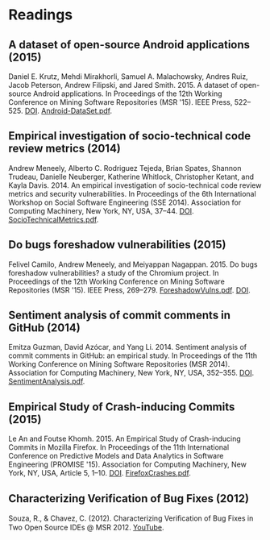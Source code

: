 # Readings

## A dataset of open-source Android applications (2015)

Daniel E. Krutz, Mehdi Mirakhorli, Samuel A. Malachowsky, Andres Ruiz, Jacob Peterson, Andrew Filipski, and Jared Smith. 2015. A dataset of open-source Android applications. In Proceedings of the 12th Working Conference on Mining Software Repositories (MSR '15). IEEE Press, 522–525. [DOI](https://dl-acm-org.proxy1.ncu.edu/doi/10.5555/2820518.2820603). [Android-DataSet.pdf](Android-DataSet.pdf).

## Empirical investigation of socio-technical code review metrics (2014)

Andrew Meneely, Alberto C. Rodriguez Tejeda, Brian Spates, Shannon Trudeau, Danielle Neuberger, Katherine Whitlock, Christopher Ketant, and Kayla Davis. 2014. An empirical investigation of socio-technical code review metrics and security vulnerabilities. In Proceedings of the 6th International Workshop on Social Software Engineering (SSE 2014). Association for Computing Machinery, New York, NY, USA, 37–44. [DOI](https://doi.org/10.1145/2661685.2661687). [SocioTechnicalMetrics.pdf](SocioTechnicalMetrics.pdf).

## Do bugs foreshadow vulnerabilities (2015)

Felivel Camilo, Andrew Meneely, and Meiyappan Nagappan. 2015. Do bugs foreshadow vulnerabilities? a study of the Chromium project. In Proceedings of the 12th Working Conference on Mining Software Repositories (MSR '15). IEEE Press, 269–279. [ForeshadowVulns.pdf](ForeshadowVulns.pdf). [DOI](https://dl-acm-org.proxy1.ncu.edu/doi/pdf/10.5555/2820518.2820551).

## Sentiment analysis of commit comments in GitHub (2014)

Emitza Guzman, David Azócar, and Yang Li. 2014. Sentiment analysis of commit comments in GitHub: an empirical study. In Proceedings of the 11th Working Conference on Mining Software Repositories (MSR 2014). Association for Computing Machinery, New York, NY, USA, 352–355. [DOI](https://doi.org/10.1145/2597073.2597118).  [SentimentAnalysis.pdf](SentimentAnalysis.pdf).

## Empirical Study of Crash-inducing Commits (2015)

Le An and Foutse Khomh. 2015. An Empirical Study of Crash-inducing Commits in Mozilla Firefox. In Proceedings of the 11th International Conference on Predictive Models and Data Analytics in Software Engineering (PROMISE '15). Association for Computing Machinery, New York, NY, USA, Article 5, 1–10. [DOI](https://doi.org/10.1145/2810146.2810152). [FirefoxCrashes.pdf](FirefoxCrashes.pdf).

## Characterizing Verification of Bug Fixes (2012)

Souza, R., & Chavez, C. (2012). Characterizing Veriﬁcation of Bug Fixes in Two Open Source IDEs @ MSR 2012. [YouTube](https://youtu.be/_jaJlvyLoTk).

